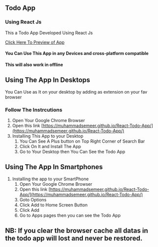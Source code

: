 ## Todo App
### Using React Js

This a Todo App Developed Using React Js

[Click Here To Preview of App](https://muhammadsemeer.github.io/React-Todo-App/)

#### You Can Use This App in any Devices and cross-platform compatible

#### This will also work in offline

## Using The App In Desktops

You Can Use as It on your desktop by adding as extension on your fav browser

### Follow The Instrcutions

1. Open Your Google Chrome Browser
1. Open this link [https://muhammadsemeer.github.io/React-Todo-App/](https://muhammadsemeer.github.io/React-Todo-App/)
1. Installing This App to your Desktop 
    1. You Can See A Plus button on Top Right Corner of Search Bar
    1. Click On It and Install The App
    1. Go to Your Desktop then You Can See the Todo App
## Using The App In Smartphones
1. Installing the app to your SmartPhone
    1. Open Your Google Chrome Browser
    1. Open this link [https://muhammadsemeer.github.io/React-Todo-App/](https://muhammadsemeer.github.io/React-Todo-App/)
    1. Goto Options
    1. Click Add to Home Screen Button
    1. Click Add
    1. Go to Apps pages then you can see the Todo App

## NB: If you clear the browser cache all datas in the todo app will lost and never be restored.